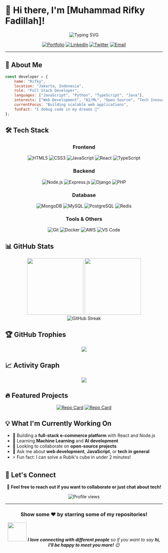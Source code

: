 # 👋 Hi there, I'm [Muhammad Rifky Fadillah]!

<div align="center">
  <img src="https://readme-typing-svg.herokuapp.com?font=Fira+Code&size=28&duration=3000&pause=1000&color=00D9FF&center=true&vCenter=true&multiline=true&width=600&height=100&lines=Full+Stack+Developer;Problem+Solver;Tech+Enthusiast" alt="Typing SVG" />
</div>

<div align="center">
  
  [![Portfolio](https://img.shields.io/badge/Portfolio-000000?style=for-the-badge&logo=About.me&logoColor=white)](https://yourwebsite.com)
  [![LinkedIn](https://img.shields.io/badge/LinkedIn-0077B5?style=for-the-badge&logo=linkedin&logoColor=white)](https://linkedin.com/in/yourusername)
  [![Twitter](https://img.shields.io/badge/Twitter-1DA1F2?style=for-the-badge&logo=twitter&logoColor=white)](https://twitter.com/yourusername)
  [![Email](https://img.shields.io/badge/Email-D14836?style=for-the-badge&logo=gmail&logoColor=white)](mailto:your.email@example.com)

</div>

---

## 🚀 About Me

```javascript
const developer = {
    name: "Rifky",
    location: "Jakarta, Indonesia",
    role: "Full Stack Developer",
    languages: ["JavaScript", "Python", "TypeScript", "Java"],
    interests: ["Web Development", "AI/ML", "Open Source", "Tech Innovation"],
    currentFocus: "Building scalable web applications",
    funFact: "I debug code in my dreams 💭"
};
```

## 🛠️ Tech Stack

<div align="center">

### Frontend
![HTML5](https://img.shields.io/badge/HTML5-E34F26?style=for-the-badge&logo=html5&logoColor=white)
![CSS3](https://img.shields.io/badge/CSS3-1572B6?style=for-the-badge&logo=css3&logoColor=white)
![JavaScript](https://img.shields.io/badge/JavaScript-F7DF1E?style=for-the-badge&logo=javascript&logoColor=black)
![React](https://img.shields.io/badge/React-20232A?style=for-the-badge&logo=react&logoColor=61DAFB)
![TypeScript](https://img.shields.io/badge/TypeScript-007ACC?style=for-the-badge&logo=typescript&logoColor=white)

### Backend
![Node.js](https://img.shields.io/badge/Node.js-43853D?style=for-the-badge&logo=node.js&logoColor=white)
![Express.js](https://img.shields.io/badge/Express.js-404D59?style=for-the-badge)
![Django](https://img.shields.io/badge/Django-092E20?style=for-the-badge&logo=django&logoColor=white)
![PHP](https://img.shields.io/badge/PHP-777BB4?style=for-the-badge&logo=php&logoColor=white)

### Database
![MongoDB](https://img.shields.io/badge/MongoDB-4EA94B?style=for-the-badge&logo=mongodb&logoColor=white)
![MySQL](https://img.shields.io/badge/MySQL-00000F?style=for-the-badge&logo=mysql&logoColor=white)
![PostgreSQL](https://img.shields.io/badge/PostgreSQL-316192?style=for-the-badge&logo=postgresql&logoColor=white)
![Redis](https://img.shields.io/badge/Redis-DC382D?style=for-the-badge&logo=redis&logoColor=white)

### Tools & Others
![Git](https://img.shields.io/badge/Git-F05032?style=for-the-badge&logo=git&logoColor=white)
![Docker](https://img.shields.io/badge/Docker-2496ED?style=for-the-badge&logo=docker&logoColor=white)
![AWS](https://img.shields.io/badge/AWS-FF9900?style=for-the-badge&logo=amazon-aws&logoColor=white)
![VS Code](https://img.shields.io/badge/VS_Code-007ACC?style=for-the-badge&logo=visual-studio-code&logoColor=white)

</div>

## 📊 GitHub Stats

<div align="center">
  <img height="180em" src="https://github-readme-stats.vercel.app/api?username=yourusername&show_icons=true&theme=tokyonight&include_all_commits=true&count_private=true"/>
  <img height="180em" src="https://github-readme-stats.vercel.app/api/top-langs/?username=yourusername&layout=compact&langs_count=8&theme=tokyonight"/>
</div>

<div align="center">
  <img src="https://github-readme-streak-stats.herokuapp.com/?user=yourusername&theme=tokyonight" alt="GitHub Streak"/>
</div>

## 🏆 GitHub Trophies

<div align="center">
  <img src="https://github-profile-trophy.vercel.app/?username=yourusername&theme=tokyonight&no-frame=false&no-bg=false&margin-w=4&row=1"/>
</div>

## 📈 Activity Graph

<div align="center">
  <img src="https://github-readme-activity-graph.vercel.app/graph?username=rifkyfadillah404&theme=tokyo-night&bg_color=1a1b27&color=70a5fd&line=bf91f3&point=38bdae&area=true&hide_border=true"/>
</div>

## 🔥 Featured Projects

<div align="center">
  
  [![Repo Card](https://github-readme-stats.vercel.app/api/pin/?username=yourusername&repo=project1&theme=tokyonight)](https://github.com/rifkyfadillah404/spp-sekolah)
  [![Repo Card](https://github-readme-stats.vercel.app/api/pin/?username=yourusername&repo=project2&theme=tokyonight)](https://github.com/rifkyfadillah404/quick-shop)
  
</div>

## 💡 What I'm Currently Working On

- 🔭 Building a **full-stack e-commerce platform** with React and Node.js
- 🌱 Learning **Machine Learning** and **AI development**
- 👯 Looking to collaborate on **open-source projects**
- 💬 Ask me about **web development**, **JavaScript**, or **tech in general**
- ⚡ Fun fact: I can solve a Rubik's cube in under 2 minutes!

## 📱 Let's Connect

<div align="center">
  
  💌 **Feel free to reach out if you want to collaborate or just chat about tech!**
  
  <img src="https://komarev.com/ghpvc/?username=yourusername&label=Profile%20views&color=0e75b6&style=flat" alt="Profile views" />
  
</div>

---

<div align="center">
  
  ### Show some ❤️ by starring some of my repositories!
  
  <img src="https://media.giphy.com/media/LnQjpWaON8nhr21vNW/giphy.gif" width="60"> <em><b>I love connecting with different people</b> so if you want to say <b>hi, I'll be happy to meet you more!</b> 😊</em>
  
</div>
